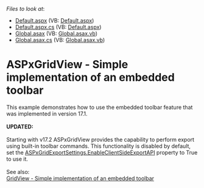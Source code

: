 <!-- default file list -->
*Files to look at*:

* [Default.aspx](./CS/DxExample/Default.aspx) (VB: [Default.aspx](./VB/DxExample/Default.aspx))
* [Default.aspx.cs](./CS/DxExample/Default.aspx.cs) (VB: [Default.aspx](./VB/DxExample/Default.aspx))
* [Global.asax](./CS/DxExample/Global.asax) (VB: [Global.asax.vb](./VB/DxExample/Global.asax.vb))
* [Global.asax.cs](./CS/DxExample/Global.asax.cs) (VB: [Global.asax.vb](./VB/DxExample/Global.asax.vb))
<!-- default file list end -->
# ASPxGridView - Simple implementation of an embedded toolbar 


<p>This example demonstrates how to use the embedded toolbar feature that was implemented in version 17.1.<br><br><strong>UPDATED:<br></strong><br>Starting with v17.2 ASPxGridView provides the capability to perform export using built-in toolbar commands. This functionality is disabled by default, set the <a href="https://documentation.devexpress.com/AspNet/DevExpress.Web.ASPxGridExportSettings.EnableClientSideExportAPI.property">ASPxGridExportSettings.EnableClientSideExportAPI</a> property to True to use it. <br><br>See also: <br><a href="https://www.devexpress.com/Support/Center/p/T611370">GridView - Simple implementation of an embedded toolbar</a></p>

<br/>


